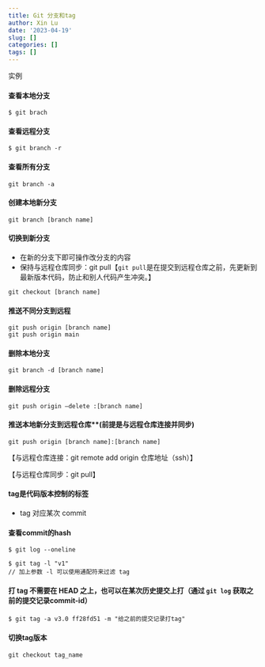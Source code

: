 ```yaml
---
title: Git 分支和tag
author: Xin Lu
date: '2023-04-19'
slug: []
categories: []
tags: []
---
```


实例

#### 查看本地分支

````
$ git brach
````

#### **查看远程分支**

```
$ git branch -r
```

#### **查看所有分支**

```
git branch -a
```

#### **创建本地新分支**

```
git branch [branch name]
```

#### **切换到新分支**

- 在新的分支下即可操作改分支的内容
- 保持与远程仓库同步：git pull【`git pull`是在提交到远程仓库之前，先更新到最新版本代码，防止和别人代码产生冲突。】

```
git checkout [branch name]
```

#### 推送不同分支到远程

```
git push origin [branch name]
git push origin main
```

#### 删除本地分支

```
git branch -d [branch name]
```

#### **删除远程分支**

```
git push origin –delete :[branch name]
```







#### 推送本地新分支到远程仓库**(前提是与远程仓库连接并同步)

```
git push origin [branch name]:[branch name]
```

【与远程仓库连接：git remote add origin 仓库地址（ssh）】

【与远程仓库同步：git pull】



#### tag是代码版本控制的标签

- tag 对应某次 commit



#### 查看commit的hash

```
$ git log --oneline

$ git tag -l "v1" 
// 加上参数 -l 可以使用通配符来过滤 tag
```





#### 打 tag 不需要在 HEAD 之上，也可以在某次历史提交上打（通过 `git log` 获取之前的提交记录commit-id）

```
$ git tag -a v3.0 ff28fd51 -m "给之前的提交记录打tag" 
```



#### 切换tag版本

```
git checkout tag_name 
```

